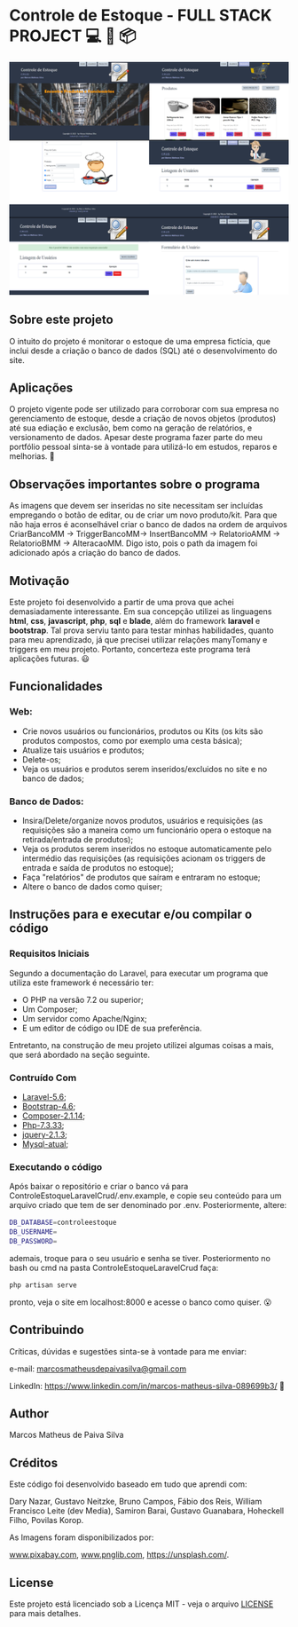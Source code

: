 # Controle de Estoque - FULL STACK PROJECT :computer: :office: :package: 

![toguether.png](https://github.com/M-MSilva/CrudControleEstoque/blob/master/toguether.png) 

## Sobre este projeto

O intuito do projeto é monitorar o estoque de uma empresa fictícia, que inclui desde a criação o banco de dados (SQL) até o desenvolvimento do site.

## Aplicações 

O projeto vigente pode ser utilizado para corroborar com sua empresa no gerenciamento de estoque, desde a criação de novos objetos (produtos) até sua ediação e exclusão, bem como na geração de relatórios, e versionamento de dados. Apesar deste programa fazer parte do meu portfólio pessoal sinta-se à vontade para utilizá-lo em estudos, reparos e melhorias. :call_me_hand:

## Observações importantes sobre o programa

As imagens que devem ser inseridas no site necessitam ser incluídas empregando o botão de editar, ou de criar um novo produto/kit. Para que não haja erros é aconselhável criar o banco de dados na ordem de arquivos CriarBancoMM -> TriggerBancoMM-> InsertBancoMM -> RelatorioAMM -> RelatorioBMM -> AlteracaoMM. Digo isto, pois o path da imagem foi adicionado após a criação do banco de dados.

## Motivação

Este projeto foi desenvolvido a partir de uma prova que achei demasiadamente interessante. Em sua concepção utilizei as linguagens **html**, **css**, **javascript**, **php**, **sql** e **blade**, além do framework **laravel** e **bootstrap**. Tal prova serviu tanto  para testar minhas habilidades, quanto para  meu aprendizado, já que precisei utilizar relações manyTomany e triggers em meu projeto. Portanto, concerteza este programa terá aplicações futuras. :smiley:

## Funcionalidades

### Web:

* Crie novos usuários ou funcionários, produtos ou Kits (os kits são produtos compostos, como por exemplo uma cesta básica);
* Atualize tais usuários e produtos;
* Delete-os;
* Veja os usuários e produtos serem inseridos/excluidos no site e no banco de dados;


### Banco de Dados:

* Insira/Delete/organize novos produtos, usuários e requisições (as requisições são a maneira como um funcionário opera o estoque na retirada/entrada de produtos);
* Veja os produtos serem inseridos no estoque automaticamente pelo intermédio das requisições (as requisições acionam os triggers de entrada e saída de produtos no estoque);
* Faça "relatórios" de produtos que saíram e entraram no estoque;
* Altere o banco de dados como quiser;

## Instruções para e executar e/ou compilar o código

### Requisitos Iniciais

Segundo a documentação do Laravel, para executar um programa que utiliza este framework é necessário ter:

* O PHP na versão 7.2 ou superior;
* Um Composer;
* Um servidor como Apache/Nginx;
* E um editor de código ou IDE de sua preferência.

Entretanto, na construção de meu projeto utilizei algumas coisas a mais, que será abordado na seção seguinte.

### Contruído Com

* [Laravel-5.6](https://laravel.com/docs/5.6);
* [Bootstrap-4.6](https://getbootstrap.com/docs/4.6/getting-started/introduction/);
* [Composer-2.1.14](https://getcomposer.org/download/);
* [Php-7.3.33](https://www.php.net/releases/index.php);
* [jquery-2.1.3](https://jquery.com/download/);
* [Mysql-atual](https://dev.mysql.com/downloads/workbench/);


### Executando o código

Após baixar o repositório e criar o banco vá para ControleEstoqueLaravelCrud/.env.example, e copie seu conteúdo para um arquivo criado que tem de ser denominado por .env. Posteriormente, altere:

```bash
DB_DATABASE=controleestoque
DB_USERNAME=
DB_PASSWORD=
```

ademais, troque para o seu usuário e senha se tiver. Posteriormento no bash ou cmd  na pasta ControleEstoqueLaravelCrud faça:

```bash
php artisan serve
```
pronto, veja o site em localhost:8000 e acesse o banco como quiser. :open_mouth:


## Contribuindo 

Críticas, dúvidas e sugestões sinta-se à vontade para me enviar:

e-mail: marcosmatheusdepaivasilva@gmail.com

LinkedIn: https://www.linkedin.com/in/marcos-matheus-silva-089699b3/ :hugs:

## Author

Marcos Matheus de Paiva Silva

## Créditos

Este código foi desenvolvido baseado em tudo que aprendi com:

Dary Nazar, Gustavo Neitzke, Bruno Campos, Fábio dos Reis, William Francisco Leite (dev Media), Samiron Barai, Gustavo Guanabara, Hoheckell Filho, Povilas Korop.

As Imagens foram disponibilizados por:

 www.pixabay.com, www.pnglib.com, https://unsplash.com/.

## License

Este projeto está licenciado sob a Licença MIT - veja o arquivo [LICENSE](LICENSE) para mais detalhes.
